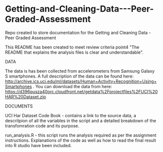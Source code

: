 # Getting-and-Cleaning-Data---Peer-Graded-Assessment
Repo created to store documentation for the Getting and Cleaning Data - Peer Graded Assessment

This README has been created to meet review criteria point4 "The README that explains the analysis files is clear and understandable".

DATA

The data is has been collected from accelerometers from Samsung Galaxy S smartphones. A full description of the data can be found here: http://archive.ics.uci.edu/ml/datasets/Human+Activity+Recognition+Using+Smartphones . You can download the data from here: https://d396qusza40orc.cloudfront.net/getdata%2Fprojectfiles%2FUCI%20HAR%20Dataset.zip

DOCUMENTS

UCI Har Dataset Code Book - contains a link to the source data, a descritpion of all the variables in the script and a detailed breakdown of the transfomration code and its purpose. 

run_analysis.R - this script runs the analysis required as per the assignment instructions. Explanations of the code as well as how to read the final result into R studio have been included.
